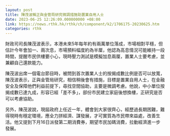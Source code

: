 ```yaml
---
layout: post
title: 陳茂波稱正與金管局研究微調措施助置業自用人士
date: 2023-06-25 12:26:09.000000000 +08:00
link: https://news.rthk.hk/rthk/ch/component/k2/1706175-20230625.htm
categories: rthk
---
```


財政司司長陳茂波表示，本港未來5年每年約有兩萬單位落成，巿場相對平穩，但估計今年會加一、兩次息，巿場預料幅度約為半厘，他認為高息情況可能維持一段時間，提醒巿民供樓要小心，現時壓力測試是模擬加息兩厘，置業人士要考慮，並兼顧自己還款能力。

陳茂波出席一個電台節目時，被問到首次置業人士的按揭成數比例是否可以放寬，陳茂波表示，正與金管局研究，相信稍後會有措施，目標是置業自用人士，在金融安全及保障他們利益前提下，尋找空間協助，主要是微調考慮。他說，中小單位按揭成數已達九成，形容已經「差不多」，部份巿民建立家庭後想換樓，正研究是否可以考慮協助。

另外，陳茂波說，現屆政府上任近一年，體會到大家很齊心，經歷過長期困難，難得現時有穩定環境，應全力拼經濟、謀發展，才可實質為巿民帶來益處，改善生活。他又提到下月16日派發第二期消費券，期望巿民加碼消費，拉動經濟進一步發展。
